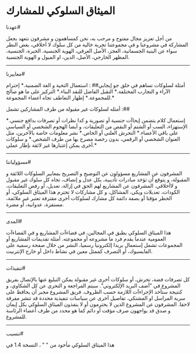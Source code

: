 ﻿الميثاق السلوكي للمشارك
===
عهدنا#


من أجل تعزيز مجال مفتوح و مرحب به، نحن كمساهمون و مشرفون نتعهد بجعل المشاركة في مشروعنا و في مجموعتنا تجربة خالية من كل سلوك لا أخلاقي، بغض النظر سواء عن البنية الجسمانية، العجز، الأصل العرقي، الهوية الجنسية، الخبرة، الجنسية، المظهر الخارجي، الأصل، الدين، او الميول و الهوية الجنسية. 

---
معاييرنا#

أمثلة لسلوكات تساهم في خلق جو إيجابي##
 : 
استعمال التحية و الغة الضمنية.*
إحترام الآراء و التجارب المختلفة.*
التقبل الفاضل للنقد البناء.*
التركيز على ما هو صالح للمجموعة.*
إظهار التعاطف تجاه أعضاء المجموعة.*

أمثله لسلوكات غير مقبولة من طرف المشاركين تشمل :##
 
إستعمال كلام يتضمن إيحاآت جنسية أو تصورية و كدا نظرات أو تصرفات بدافع جنسي.*
الإستهزاء، السب أو الشتم أو النقص من التعليقات، و أيضا الهجوم الشخصي أو السياسي على باقي الأعضاء.*
التحرش العلني أو الخاص.*
نشر معلومات خاصة بالآخرين، مثل العنوان الشخصي أو الرقمي، بدون رخصة مصرح بها من طرف الشخص.*
و سلوكات أخرى يمكن إعتبارها غير لائقة بإطار عملي.*

---
مسؤولياتنا#

المشرفون عن المشاريع مسؤولون عن التوضيح و التصريح بمعايير السلوكات اللائقة و المقبولة، و يتوقع أن تؤخد مبادرات تأديبية، بكل عدل و إنصاف، تجاه كل سلوك غير مقبول و لاأخلاقي.
المشرفون عن المشاريع لهم الحق في إزالة، تعديل، أو رفض التعليقات، الكودات، تعديلات ويكي، المشاكل، و كل مشاركات لا تحترم هذا الميثاق السلوكي، أو الحظر مؤقتا أو بصفة دائمة كل مشارك لسلوكات أخرى مقترفة تعتبر غير ملائمة، مستفزة، عدوانية، أو مضرة. 

---
المدى#

هذا الميثاق السلوكي يطبق في المجالين، في فضاءآت المشاريع و في الفضاءآت العمومية عندما يقدم فرد ما مشروعه أو مجموعته. أمثلة تقديمات المشاريع أو المجموعات تشمل إستعمال بريدا إلكترونيا رسميا، النشر من خلال صفحة رسمية على الفايسبوك، أو التصرف كممثل معين في نشاط داخل أو خارج الإنترنيت.

---
تنفيذات#

كل تصرفات فضة، تحرش، أو سلوكات أخرى غير مقبولة يمكن التبليغ عنها بالإتصال بفريق المشروع في "أضف البريد الإلكتروني". سيتم المراجعة و التحري عن كل الشكاوي، و كنتيجة ستأخد الإجراءآت اللازمة حسب الظروف. فريق المشروع مجبر أن يحافظ على سرية المراسل او المشتكي. تفاصيل أخرى عن سياسات تنفيذية محددة قد تنشر مفرقة لاحقا.
المشرفون عن المشروع الذين لا يحترمون أو لا ينفذون الميثاق السلوكي بكل إيمان و صدق قد يواجهون صرف مؤقت أو دائم كما هو محدد من طرف أعضاء الرئاسة للمشروع.

---
تنسيب#

هذا الميثاق السلوكي مأخود من " " ، النسخة 1.4 في 